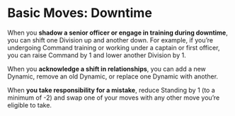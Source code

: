 # Basic Moves: Downtime

When you **shadow a senior officer or engage in training during downtime**, you can shift one Division up and another down. For example, if you’re undergoing Command training or working under a captain or first officer, you can raise Command by 1 and lower another Division by 1.

When you **acknowledge a shift in relationships**, you can add a new Dynamic, remove an old Dynamic, or replace one Dynamic with another.

When **you take responsibility for a mistake**, reduce Standing by 1 (to a minimum of -2) and swap one of your moves with any other move you’re eligible to take.